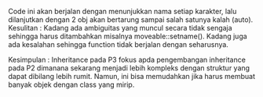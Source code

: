 Code ini akan berjalan dengan menunjukkan nama setiap karakter, lalu dilanjutkan dengan 2 obj akan bertarung sampai salah satunya kalah (auto).
Kesulitan :
Kadang ada ambiguitas yang muncul secara tidak sengaja sehingga harus ditambahkan misalnya moveable::setname().
Kadang juga ada kesalahan sehingga function tidak berjalan dengan seharusnya.

Kesimpulan :
Inheritance pada P3 fokus apda pengembangan inheritance pada P2 dimanana sekarang menjadi lebih kompleks dengan struktur yang dapat dibilang lebih rumit.
Namun, ini bisa memudahkan jika harus membuat banyak objek dengan class yang mirip.
